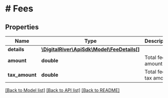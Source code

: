 # # Fees

## Properties

Name | Type | Description | Notes
------------ | ------------- | ------------- | -------------
**details** | [**\DigitalRiver\ApiSdk\Model\FeeDetails[]**](FeeDetails.md) |  | [optional] 
**amount** | **double** | Total fee amount. | [optional] 
**tax_amount** | **double** | Total fee tax amount | [optional] 

[[Back to Model list]](../../README.md#documentation-for-models) [[Back to API list]](../../README.md#documentation-for-api-endpoints) [[Back to README]](../../README.md)


